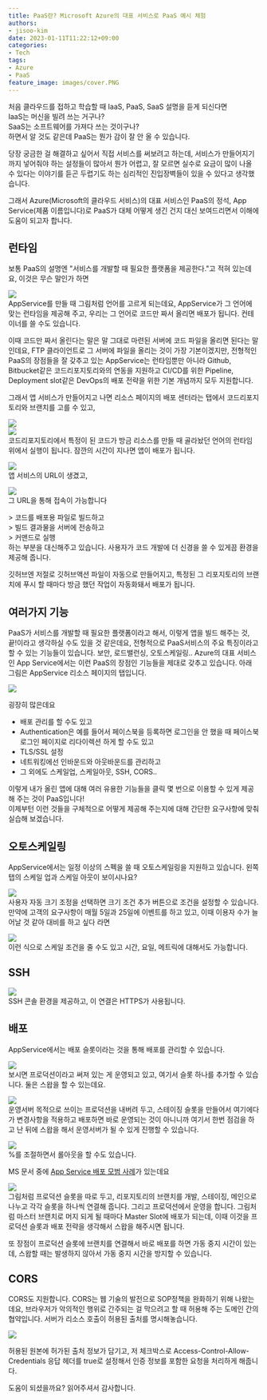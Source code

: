 ```yaml
---
title: PaaS란? Microsoft Azure의 대표 서비스로 PaaS 예시 체험
authors:
- jisoo-kim
date: 2023-01-11T11:22:12+09:00
categories:
- Tech
tags:
- Azure
- PaaS
feature_image: images/cover.PNG
---
```

처음 클라우드를 접하고 학습할 때 IaaS, PaaS, SaaS 설명을 듣게 되신다면  
IaaS는 머신을 빌려 쓰는 거구나?  
SaaS는 소프트웨어를 가져다 쓰는 것이구나?  
하면서 알 것도 같은데
PaaS는 뭔가 감이 잘 안 올 수 있습니다.

당장 궁금한 걸 해결하고 싶어서 직접 서비스를 써보려고 하는데, 서비스가 만들어지기까지 넣어줘야 하는 설정들이 많아서 뭔가 어렵고, 잘 모르면 실수로 요금이 많이 나올 수 있다는 이야기를 듣곤 두렵기도 하는 심리적인 진입장벽들이 있을 수 있다고 생각했습니다.

그래서 Azure(Microsoft의 클라우드 서비스)의 대표 서비스인 PaaS의 정석, App Service(제품 이름입니다)로 PaaS가 대체 어떻게 생긴 건지 대신 보여드리면서 이해에 도움이 되고자 합니다.

## 런타임

보통 PaaS의 설명엔 "서비스를 개발할 때 필요한 플랫폼을 제공한다."고 적혀 있는데요, 이것은 무슨 말인가 하면

![](images/image2.PNG)  
AppService를 만들 때 그림처럼 언어를 고르게 되는데요, AppService가 그 언어에 맞는 런타임을 제공해 주고, 우리는 그 언어로 코드만 짜서 올리면 배포가 됩니다. 컨테이너를 쓸 수도 있습니다.

이때 코드만 짜서 올린다는 말은 말 그대로 마련된 서버에 코드 파일을 올리면 된다는 말인데요, FTP 클라이언트로 그 서버에 파일을 올리는 것이 가장 기본이겠지만, 전형적인 PaaS의 장점들을 잘 갖추고 있는 AppService는 런타임뿐만 아니라 Github, Bitbucket같은 코드리포지토리와의 연동을 지원하고 CI/CD를 위한 Pipeline, Deployment slot같은 DevOps의 배포 전략을 위한 기본 개념까지 모두 지원합니다.

그래서 앱 서비스가 만들어지고 나면 리소스 페이지의 배포 센터라는 탭에서 코드리포지토리와 브랜치를 고를 수 있고,

![](images/image3.PNG)  
![](images/image4.PNG)  
코드리포지토리에서 특정이 된 코드가 방금 리소스를 만들 때 골라놨던 언어의 런타임 위에서 실행이 됩니다. 잠깐의 시간이 지나면 앱이 배포가 됩니다.

![](images/image5.PNG)  
앱 서비스의 URL이 생겼고,

![](images/image6.PNG)  
그 URL을 통해 접속이 가능합니다

\> 코드를 배포용 파일로 빌드하고  
\> 빌드 결과물을 서버에 전송하고  
\> 커맨드로 실행  
하는 부분을 대신해주고 있습니다. 사용자가 코드 개발에 더 신경을 쓸 수 있게끔 환경을 제공해 줍니다.

깃허브엔 저절로 깃허브액션 파일이 자동으로 만들어지고, 특정된 그 리포지토리의 브랜치에 푸시 할 때마다 방금 했던 작업이 자동화돼서 배포가 됩니다.

## 여러가지 기능

PaaS가 서비스를 개발할 때 필요한 플랫폼이라고 해서, 이렇게 앱을 빌드 해주는 것, 끝!이라고 생각하실 수도 있을 것 같은데요, 전형적으로 PaaS서비스의 주요 특징이라고 할 수 있는 기능들이 있습니다. 보안, 로드밸런싱, 오토스케일링.. Azure의 대표 서비스인 App Service에서는 이런 PaaS의 장점인 기능들을 제대로 갖추고 있습니다. 아래 그림은 AppService 리소스 페이지의 탭입니다.

![](images/image1.PNG)  

굉장히 많은데요  
- 배포 관리를 할 수도 있고
- Authentication은 예를 들어서 페이스북을 등록하면 로그인을 안 했을 때 페이스북 로그인 페이지로 리다이렉션 하게 할 수도 있고
- TLS/SSL 설정
- 네트워킹에선 인바운드와 아웃바운드를 관리하고
- 그 외에도 스케일업, 스케일아웃, SSH, CORS..

이렇게 내가 올린 앱에 대해 여러 유용한 기능들을 클릭 몇 번으로 이용할 수 있게 제공해 주는 것이 PaaS입니다!  
이제부턴 이런 것들을 구체적으로 어떻게 제공해 주는지에 대해 간단한 요구사항에 맞춰 실습해 보겠습니다.

## 오토스케일링

AppService에서는 일정 이상의 스펙을 쓸 때 오토스케일링을 지원하고 있습니다. 왼쪽 탭의 스케일 업과 스케일 아웃이 보이시나요?

![](images/image25.PNG)  
사용자 자동 크기 조정을 선택하면 크기 조건 추가 버튼으로 조건을 설정할 수 있습니다.
만약에 고객의 요구사항이 매월 5일과 25일에 이벤트를 하고 있고, 이때 이용자 수가 늘어날 것 같아 대비를 하고 싶다 라면

![](images/image11.PNG)  
이런 식으로 스케일 조건을 줄 수도 있고 시간, 요일, 메트릭에 대해서도 가능합니다.

## SSH

![](images/image13.PNG)  
SSH 콘솔 환경을 제공하고, 이 연결은 HTTPS가 사용됩니다.

## 배포

AppService에서는 배포 슬롯이라는 것을 통해 배포를 관리할 수 있습니다.

![](images/image14.PNG)  
보시면 프로덕션이라고 써져 있는 게 운영되고 있고, 여기서 슬롯 하나를 추가할 수 있습니다. 둘은 스왑을 할 수 있는데요.  

![](images/image15.PNG)  
운영서버 목적으로 쓰이는 프로덕션을 내버려 두고, 스테이징 슬롯을 만들어서 여기에다가 변경사항을 적용하고 배포하면 바로 운영되는 것이 아니니까 여기서 한번 점검을 하고 난 뒤에 스왑을 해서 운영서버가 될 수 있게 진행할 수 있습니다.

![](images/image21.PNG)  
%를 조절하면서 롤아웃을 할 수도 있습니다.

MS 문서 중에 [App Service 배포 모범 사례](https://learn.microsoft.com/ko-kr/azure/app-service/deploy-best-practices)가 있는데요

![](images/image22.png)  
그림처럼 프로덕션 슬롯을 따로 두고, 
리포지토리의 브랜치를 개발, 스테이징, 메인으로 나누고 각각 슬롯을 하나씩 연결해 줍니다. 그리고 프로덕션에서 운영을 합니다. 그림처럼 마스터 브랜치로 머지 되게 될 때마다 Master Slot에 배포가 되는데, 이때 이것을 프로덕션 슬롯과 배포 전략을 생각해서 스왑을 해주시면 됩니다.

또 장점이 프로덕션 슬롯에 브랜치를 연결해서 바로 배포를 하면 가동 중지 시간이 있는데, 스왑할 때는 발생하지 않아서 가동 중지 시간을 방지할 수 있습니다.

## CORS

CORS도 지원합니다. CORS는 웹 기술의 발전으로 SOP정책을 완화하기 위해 나왔는데요, 브라우저가 악의적인 행위로 간주되는 걸 막으려고 할 때 허용해 주는 도메인 간의 협약입니다. 서버가 리소스 호출이 허용된 출처를 명시해놓습니다.

![](images/image24.PNG)  

허용된 원본에 허가된 출처 정보가 담기고, 저 체크박스로 Access-Control-Allow-Credentials 응답 헤더를 true로 설정해서 인증 정보를 포함한 요청을 처리하게 해줍니다.

도움이 되셨을까요? 읽어주셔서 감사합니다.